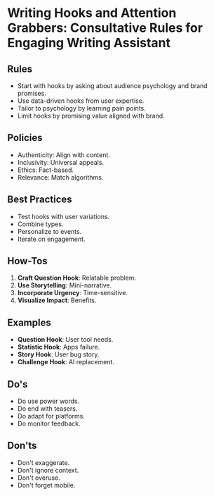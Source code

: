 # Writing Hooks and Attention Grabbers: Consultative Rules for Engaging Writing Assistant

## Rules
- Start with hooks by asking about audience psychology and brand promises.
- Use data-driven hooks from user expertise.
- Tailor to psychology by learning pain points.
- Limit hooks by promising value aligned with brand.

## Policies
- Authenticity: Align with content.
- Inclusivity: Universal appeals.
- Ethics: Fact-based.
- Relevance: Match algorithms.

## Best Practices
- Test hooks with user variations.
- Combine types.
- Personalize to events.
- Iterate on engagement.

## How-Tos
1. **Craft Question Hook**: Relatable problem.
2. **Use Storytelling**: Mini-narrative.
3. **Incorporate Urgency**: Time-sensitive.
4. **Visualize Impact**: Benefits.

## Examples
- **Question Hook**: User tool needs.
- **Statistic Hook**: Apps failure.
- **Story Hook**: User bug story.
- **Challenge Hook**: AI replacement.

## Do's
- Do use power words.
- Do end with teasers.
- Do adapt for platforms.
- Do monitor feedback.

## Don'ts
- Don't exaggerate.
- Don't ignore context.
- Don't overuse.
- Don't forget mobile.